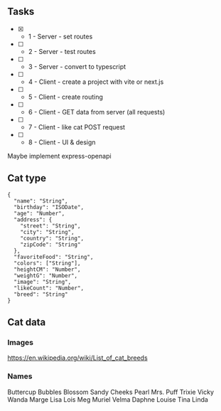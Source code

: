 ## Tasks
- [x] - 1 - Server - set routes
- [ ] - 2 - Server - test routes
- [ ] - 3 - Server - convert to typescript
- [ ] - 4 - Client - create a project with vite or next.js
- [ ] - 5 - Client - create routing
- [ ] - 6 - Client - GET data from server (all requests)
- [ ] - 7 - Client - like cat POST request
- [ ] - 8 - Client - UI & design

Maybe implement express-openapi

## Cat type
```
{
  "name": "String",
  "birthday": "ISODate",
  "age": "Number",
  "address": {
    "street": "String",
    "city": "String",
    "country": "String",
    "zipCode": "String"
  },
  "favoriteFood": "String",
  "colors": ["String"],   
  "heightCM": "Number",  
  "weightG": "Number",   
  "image": "String",     
  "likeCount": "Number",
  "breed": "String" 
}
```

## Cat data
### Images
https://en.wikipedia.org/wiki/List_of_cat_breeds
### Names
Buttercup
Bubbles
Blossom
Sandy Cheeks
Pearl
Mrs. Puff
Trixie
Vicky
Wanda
Marge
Lisa
Lois
Meg
Muriel
Velma
Daphne
Louise
Tina
Linda
